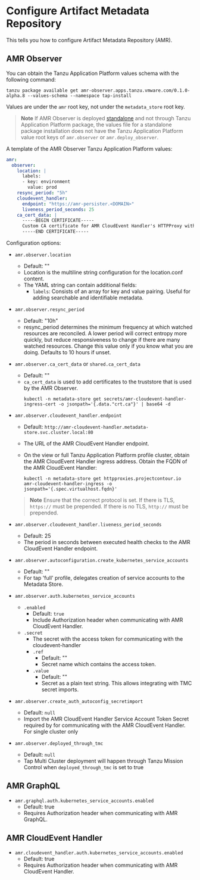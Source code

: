 # Configure Artifact Metadata Repository

This tells you how to configure Artifact Metadata Repository (AMR).

## <a id='amr-observer'></a> AMR Observer

You can obtain the Tanzu Application Platform values schema with the following command:

```console
tanzu package available get amr-observer.apps.tanzu.vmware.com/0.1.0-alpha.8 --values-schema --namespace tap-install
```

Values are under the `amr` root key, not under the `metadata_store` root key. 

>**Note** If AMR Observer is deployed [standalone](./install-amr-observer.hbs.md#installing-artifact-metadata-repository-observer-standalone) and not through Tanzu Application Platform package, the values file for a standalone package installation does not have the Tanzu Application Platform value root keys of `amr.observer` or `amr.deploy_observer`.

A template of the AMR Observer Tanzu Application Platform values:

```yaml
amr: 
  observer:
    location: |
      labels:
      - key: environment
        value: prod
    resync_period: "5h"
    cloudevent_handler:
      endpoint: "https://amr-persister.<DOMAIN>"
      liveness_period_seconds: 25
    ca_cert_data: |
      -----BEGIN CERTIFICATE-----
      Custom CA certificate for AMR CloudEvent Handler's HTTPProxy with custom TLS certs
      -----END CERTIFICATE-----
```

Configuration options:

- `amr.observer.location`
  - Default: ""
  - Location is the multiline string configuration for the location.conf content.
  - The YAML string can contain additional fields:
    - `labels`: Consists of an array for key and value pairing. Useful for adding searchable and identifiable metadata.

- `amr.observer.resync_period`
  - Default: "10h"
  - resync_period determines the minimum frequency at which watched resources are reconciled. A lower period will correct entropy more quickly, but reduce responsiveness to change if there are many watched resources. Change this value only if you know what you are doing. Defaults to 10 hours if unset.

- `amr.observer.ca_cert_data` or `shared.ca_cert_data`
  - Default: ""
  - `ca_cert_data` is used to add certificates to the truststore that is used by the AMR Observer.
    ```console
    kubectl -n metadata-store get secrets/amr-cloudevent-handler-ingress-cert -o jsonpath='{.data."crt.ca"}' | base64 -d
    ```

- `amr.observer.cloudevent_handler.endpoint`
  - Default: `http://amr-cloudevent-handler.metadata-store.svc.cluster.local:80`
  - The URL of the AMR CloudEvent Handler endpoint.
  - On the view or full Tanzu Application Platform profile cluster, obtain the AMR CloudEvent Handler ingress address. Obtain the FQDN of the AMR CloudEvent Handler:
    
    ```console
    kubectl -n metadata-store get httpproxies.projectcontour.io amr-cloudevent-handler-ingress -o jsonpath='{.spec.virtualhost.fqdn}'
    ```

  >**Note** Ensure that the correct protocol is set. If there is TLS, `https://` must be prepended. If there is no TLS, `http://` must be prepended.

- `amr.observer.cloudevent_handler.liveness_period_seconds`
  - Default: 25
  - The period in seconds between executed health checks to the AMR CloudEvent Handler endpoint.

- `amr.observer.autoconfiguration.create_kubernetes_service_accounts`
  - Default: ""
  - For tap 'full' profile, delegates creation of service accounts to the Metadata Store.

- `amr.observer.auth.kubernetes_service_accounts`
  - `.enabled`
    - Default: `true`
    - Include Authorization header when communicating with AMR CloudEvent Handler.
  - `.secret`
    - The secret with the access token for communicating with the cloudevent-handler
    - `.ref`
      - Default: ""
      - Secret name which contains the access token.
    - `.value`
      - Default: ""
      - Secret as a plain text string. This allows integrating with TMC secret imports.

- `amr.observer.create_auth_autoconfig_secretimport`
  - Default: `null`
  - Import the AMR CloudEvent Handler Service Account Token Secret required by for communicating with the AMR CloudEvent Handler. For single cluster only

- `amr.observer.deployed_through_tmc`
  - Default: `null`
  - Tap Multi Cluster deployment will happen through Tanzu Mission Control when `deployed_through_tmc` is set to true


## <a id='amr-graphql'></a> AMR GraphQL

- `amr.graphql.auth.kubernetes_service_accounts.enabled`
  - Default: true
  - Requires Authorization header when communicating with AMR GraphQL.

## <a id='amr-cloudevent-handler'></a> AMR CloudEvent Handler

- `amr.cloudevent_handler.auth.kubernetes_service_accounts.enabled`
  - Default: true
  - Requires Authorization header when communicating with AMR CloudEvent Handler.